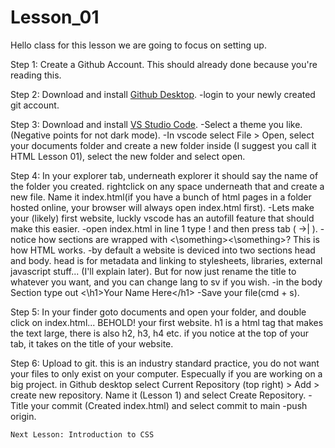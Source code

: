 # Lesson_01

Hello class for this lesson we are going to focus on setting up. 

Step 1: Create a Github Account. This should already done because you're reading this.

Step 2: Download and install <a href="https://desktop.github.com/" target="_blank">Github Desktop</a>.
    -login to your newly created git account.

Step 3: Download and install <a href="https://code.visualstudio.com/" target="_blank">VS Studio Code</a>.
    -Select a theme you like. (Negative points for not dark mode).
    -In vscode select File > Open, select your documents folder and create a new folder inside (I suggest you call it HTML Lesson 01), select the new folder and select open.

Step 4: In your explorer tab, underneath explorer it should say the name of the folder you created. rightclick on any space underneath that and create a new file. Name it index.html(if you have a bunch of html pages in a folder hosted online, your browser will always open index.html first).
    -Lets make your (likely) first website, luckly vscode has an autofill feature that should make this easier.
        -open index.html in line 1 type ! and then press tab ( →| ).
    -notice how sections are wrapped with <\something><\something>? This is how HTML works.
    -by default a website is deviced into two sections head and body. head is for metadata and linking to stylesheets, libraries, external javascript stuff... (I'll explain later). But for now just rename the title to whatever you want, and you can change lang to sv if you wish.
    -in the body Section type out <\h1>Your Name Here<\/h1>
    -Save your file(cmd + s).

Step 5: In your finder goto documents and open your folder, and double click on index.html... BEHOLD! your first website. h1 is a html tag that makes the text large, there is also h2, h3, h4 etc. if you notice at the top of your tab, it takes on the title of your website.

Step 6: Upload to git. this is an industry standard practice, you do not want your files to only exist on your computer. Especually if you are working on a big project. in Github desktop select Current Repository (top right) > Add > create new repository. Name it (Lesson 1) and select Create Repository.
    -Title your commit (Created index.html) and select commit to main
    -push origin.

    Next Lesson: Introduction to CSS